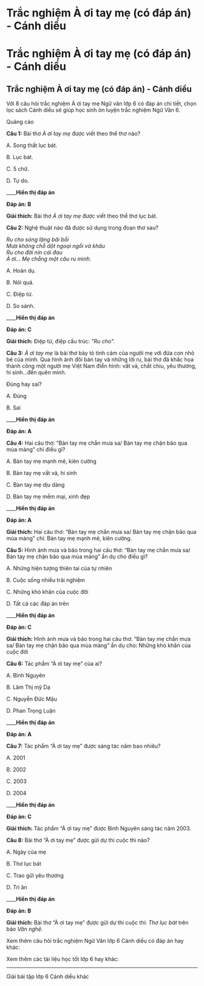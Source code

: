 # Trắc nghiệm À ơi tay mẹ (có đáp án) - Cánh diều

# Trắc nghiệm À ơi tay mẹ (có đáp án) - Cánh diều

## Trắc nghiệm À ơi tay mẹ (có đáp án) - Cánh diều

Với 8 câu hỏi trắc nghiệm À ơi tay mẹ Ngữ văn lớp 6 có đáp án chi tiết, chọn lọc sách Cánh diều sẽ giúp học sinh ôn luyện trắc nghiệm Ngữ Văn 6.

Quảng cáo

**Câu 1:** Bài thơ  _À ơi tay mẹ_ được viết theo thể thơ nào?

A. Song thất lục bát.

B. Lục bát.

C. 5 chữ.

D. Tự do.

____**Hiển thị đáp án**

**Đáp án: B**

**Giải thích:** Bài thơ  _À ơi tay mẹ_ được viết theo thể thơ lục bát.

**Câu 2:** Nghệ thuật nào đã được sử dụng trong đoạn thơ sau?

_Ru cho sóng lặng bãi bồi  
Mưa không chỗ dột ngoại ngồi vá khâu  
Ru cho đời nín cái đau  
À ơi... Mẹ chẳng một câu ru mình._

A. Hoán dụ.

B. Nói quá.

C. Điệp từ.

D. So sánh.

____**Hiển thị đáp án**

**Đáp án: C**

**Giải thích:** Điệp từ, điệp cấu trúc:  _"Ru cho"._

**Câu 3:** _À ơi tay mẹ_ là bài thơ bày tỏ tình cảm của người mẹ với đứa con nhỏ bé của mình. Qua hình ảnh đôi bàn tay và những lời ru, bài thơ đã khắc họa thành công một người mẹ Việt Nam điển hình: vất vả, chắt chiu, yêu thương, hi sinh...đến quên mình. 

Đúng hay sai?

A. Đúng

B. Sai

____**Hiển thị đáp án**

**Đáp án: A**

**Câu 4:** Hai câu thơ: “Bàn tay mẹ chắn mưa sa/ Bàn tay mẹ chặn bão qua mùa màng” chỉ điều gì?

A. Bàn tay mẹ mạnh mẽ, kiên cường

B. Bàn tay mẹ vất vả, hi sinh

C. Bàn tay mẹ dịu dàng

D. Bàn tay mẹ mềm mại, xinh đẹp

____**Hiển thị đáp án**

**Đáp án: A**

**Giải thích:** Hai câu thơ: “Bàn tay mẹ chắn mưa sa/ Bàn tay mẹ chặn bão qua mùa màng” chỉ: Bàn tay mẹ mạnh mẽ, kiên cường.

**Câu 5:** Hình ảnh mưa và bão trong hai câu thơ: “Bàn tay mẹ chắn mưa sa/ Bàn tay mẹ chặn bão qua mùa màng” ẩn dụ cho điều gì?

A. Những hiện tượng thiên tai của tự nhiên

B. Cuộc sống nhiều trải nghiệm

C. Những khó khăn của cuộc đời

D. Tất cả các đáp án trên

____**Hiển thị đáp án**

**Đáp án: C**

**Giải thích:** Hình ảnh mưa và bão trong hai câu thơ: “Bàn tay mẹ chắn mưa sa/ Bàn tay mẹ chặn bão qua mùa màng” ẩn dụ cho: Những khó khăn của cuộc đời

**Câu 6:** Tác phẩm “À ơi tay mẹ” của ai?

A. Bình Nguyên

B. Lâm Thị mỹ Dạ

C. Nguyễn Đức Mậu

D. Phan Trọng Luận

____**Hiển thị đáp án**

**Đáp án: A**

**Câu 7:** Tác phẩm “À ơi tay mẹ” được sáng tác năm bao nhiêu?

A. 2001

B. 2002

C. 2003

D. 2004

____**Hiển thị đáp án**

**Đáp án: C**

**Giải thích:** Tác phẩm “À ơi tay mẹ” được Bình Nguyên sáng tác năm 2003.

**Câu 8:** Bài thơ “À ơi tay mẹ” được gửi dự thi cuộc thi nào?

A. Ngày của mẹ

B. Thơ lục bát

C. Trao gửi yêu thương

D. Tri ân

____**Hiển thị đáp án**

**Đáp án: B**

**Giải thích:** Bài thơ “À ơi tay mẹ” được gửi dự thi cuộc thi: _Thơ lục bát_ trên báo _Văn nghệ._

Xem thêm câu hỏi trắc nghiệm Ngữ Văn lớp 6 Cánh diều có đáp án hay khác:

Xem thêm các tài liệu học tốt lớp 6 hay khác:

* * *

Giải bài tập lớp 6 Cánh diều khác
